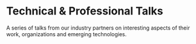 # Technical & Professional Talks

A series of talks from our industry partners on interesting aspects of their work, organizations and emerging technologies.